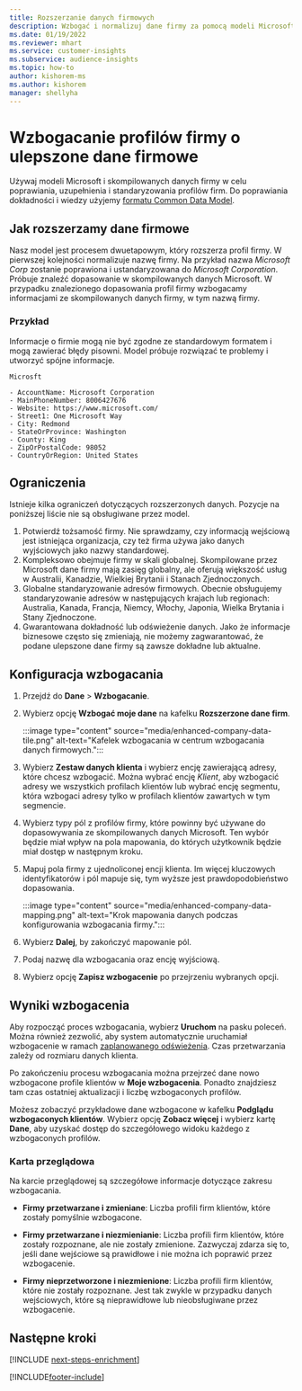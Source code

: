 ```yaml
---
title: Rozszerzanie danych firmowych
description: Wzbogać i normalizuj dane firmy za pomocą modeli Microsoft.
ms.date: 01/19/2022
ms.reviewer: mhart
ms.service: customer-insights
ms.subservice: audience-insights
ms.topic: how-to
author: kishorem-ms
ms.author: kishorem
manager: shellyha
---
```


# <a name="enrichment-of-company-profiles-with-enhanced-company-data"></a>Wzbogacanie profilów firmy o ulepszone dane firmowe

Używaj modeli Microsoft i skompilowanych danych firmy w celu poprawiania, uzupełnienia i standaryzowania profilów firm. Do poprawiania dokładności i wiedzy użyjemy [formatu Common Data Model](/common-data-model/schema/core/applicationcommon/account).

## <a name="how-we-enhance-company-data"></a>Jak rozszerzamy dane firmowe

Nasz model jest procesem dwuetapowym, który rozszerza profil firmy. W pierwszej kolejności normalizuje nazwę firmy. Na przykład nazwa *Microsoft Corp* zostanie poprawiona i ustandaryzowana do *Microsoft Corporation*. Próbuje znaleźć dopasowanie w skompilowanych danych Microsoft. W przypadku znalezionego dopasowania profil firmy wzbogacamy informacjami ze skompilowanych danych firmy, w tym nazwą firmy.


### <a name="example"></a>Przykład

Informacje o firmie mogą nie być zgodne ze standardowym formatem i mogą zawierać błędy pisowni. Model próbuje rozwiązać te problemy i utworzyć spójne informacje.

```Input
Microsft
```

```Output
- AccountName: Microsoft Corporation
- MainPhoneNumber: 8006427676
- Website: https://www.microsoft.com/
- Street1: One Microsoft Way
- City: Redmond
- StateOrProvince: Washington
- County: King
- ZipOrPostalCode: 98052
- CountryOrRegion: United States
```

## <a name="limitations"></a>Ograniczenia

Istnieje kilka ograniczeń dotyczących rozszerzonych danych. Pozycje na poniższej liście nie są obsługiwane przez model.

1.  Potwierdź tożsamość firmy. Nie sprawdzamy, czy informacją wejściową jest istniejąca organizacja, czy też firma używa jako danych wyjściowych jako nazwy standardowej.
2.  Kompleksowo obejmuje firmy w skali globalnej. Skompilowane przez Microsoft dane firmy mają zasięg globalny, ale oferują większość usług w Australii, Kanadzie, Wielkiej Brytanii i Stanach Zjednoczonych.
3.  Globalne standaryzowanie adresów firmowych. Obecnie obsługujemy standaryzowanie adresów w następujących krajach lub regionach: Australia, Kanada, Francja, Niemcy, Włochy, Japonia, Wielka Brytania i Stany Zjednoczone.
4.  Gwarantowana dokładność lub odświeżenie danych. Jako że informacje biznesowe często się zmieniają, nie możemy zagwarantować, że podane ulepszone dane firmy są zawsze dokładne lub aktualne.

## <a name="configure-the-enrichment"></a>Konfiguracja wzbogacania

1. Przejdź do **Dane** > **Wzbogacanie**.

1. Wybierz opcję **Wzbogać moje dane** na kafelku **Rozszerzone dane firm**.

   :::image type="content" source="media/enhanced-company-data-tile.png" alt-text="Kafelek wzbogacania w centrum wzbogacania danych firmowych.":::

1. Wybierz **Zestaw danych klienta** i wybierz encję zawierającą adresy, które chcesz wzbogacić. Można wybrać encję *Klient*, aby wzbogacić adresy we wszystkich profilach klientów lub wybrać encję segmentu, która wzbogaci adresy tylko w profilach klientów zawartych w tym segmencie.

1. Wybierz typy pól z profilów firmy, które powinny być używane do dopasowywania ze skompilowanych danych Microsoft. Ten wybór będzie miał wpływ na pola mapowania, do których użytkownik będzie miał dostęp w następnym kroku.

1.  Mapuj pola firmy z ujednoliconej encji klienta. Im więcej kluczowych identyfikatorów i pól mapuje się, tym wyższe jest prawdopodobieństwo dopasowania.

    :::image type="content" source="media/enhanced-company-data-mapping.png" alt-text="Krok mapowania danych podczas konfigurowania wzbogacania firmy.":::

1. Wybierz **Dalej**, by zakończyć mapowanie pól.

1. Podaj nazwę dla wzbogacania oraz encję wyjściową.

1. Wybierz opcję **Zapisz wzbogacenie** po przejrzeniu wybranych opcji.

## <a name="enrichment-results"></a>Wyniki wzbogacenia

Aby rozpocząć proces wzbogacania, wybierz **Uruchom** na pasku poleceń. Można również zezwolić, aby system automatycznie uruchamiał wzbogacenie w ramach [zaplanowanego odświeżenia](system.md#schedule-tab). Czas przetwarzania zależy od rozmiaru danych klienta.

Po zakończeniu procesu wzbogacania można przejrzeć dane nowo wzbogacone profile klientów w **Moje wzbogacenia**. Ponadto znajdziesz tam czas ostatniej aktualizacji i liczbę wzbogaconych profilów.

Możesz zobaczyć przykładowe dane wzbogacone w kafelku **Podglądu wzbogaconych klientów**. Wybierz opcję **Zobacz więcej** i wybierz kartę **Dane**, aby uzyskać dostęp do szczegółowego widoku każdego z wzbogaconych profilów.

### <a name="overview-card"></a>Karta przeglądowa

Na karcie przeglądowej są szczegółowe informacje dotyczące zakresu wzbogacania. 

* **Firmy przetwarzane i zmieniane**: Liczba profili firm klientów, które zostały pomyślnie wzbogacone.

* **Firmy przetwarzane i niezmienianie**: Liczba profili firm klientów, które zostały rozpoznane, ale nie zostały zmienione. Zazwyczaj zdarza się to, jeśli dane wejściowe są prawidłowe i nie można ich poprawić przez wzbogacenie.

* **Firmy nieprzetworzone i niezmienione**: Liczba profili firm klientów, które nie zostały rozpoznane. Jest tak zwykle w przypadku danych wejściowych, które są nieprawidłowe lub nieobsługiwane przez wzbogacenie.

## <a name="next-steps"></a>Następne kroki

[!INCLUDE [next-steps-enrichment](../includes/next-steps-enrichment.md)]

[!INCLUDE[footer-include](../includes/footer-banner.md)]
